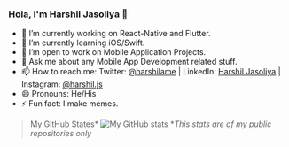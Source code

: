 ### Hola, I'm Harshil Jasoliya 👋

- 🔭 I’m currently working on React-Native and Flutter.
- 🌱 I’m currently learning iOS/Swift.
- 👯 I’m open to work on Mobile Application Projects.
- 💬 Ask me about any Mobile App Development related stuff.
- 📫 How to reach me: Twitter: [@harshilame](https://twitter.com/harshilame) | LinkedIn: [Harshil Jasoliya](https://www.linkedin.com/in/harshil-jasoliya/) | Instagram: [@harshil.js](https://www.instagram.com/harshil.js/?hl=en)
- 😄 Pronouns: He/His
- ⚡ Fun fact: I make memes.

> My GitHub States*
![My GitHub stats](https://github-readme-stats.vercel.app/api?username=harshilJs&&show_icons=true&title_color=ffffff&icon_color=bb2acf&text_color=daf7dc&bg_color=151515)
> **This stats are of my public repositories only*
